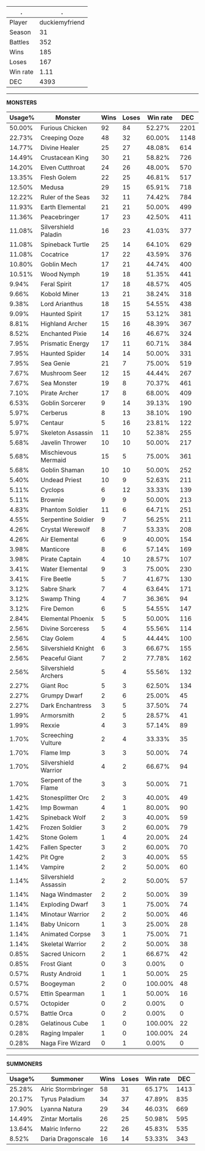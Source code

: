 .|.
|-|-
Player|duckiemyfriend
Season|31
Battles|352
Wins|185
Loses|167
Win rate|1.11
DEC|4393

---
**MONSTERS**

Usage%|Monster|Wins|Loses|Win rate|DEC|
-|-|-|-|-|-|
50.00%|Furious Chicken|92|84|52.27%|2201|
22.73%|Creeping Ooze|48|32|60.00%|1148|
14.77%|Divine Healer|25|27|48.08%|614|
14.49%|Crustacean King|30|21|58.82%|726|
14.20%|Elven Cutthroat|24|26|48.00%|570|
13.35%|Flesh Golem|22|25|46.81%|517|
12.50%|Medusa|29|15|65.91%|718|
12.22%|Ruler of the Seas|32|11|74.42%|784|
11.93%|Earth Elemental|21|21|50.00%|499|
11.36%|Peacebringer|17|23|42.50%|411|
11.08%|Silvershield Paladin|16|23|41.03%|377|
11.08%|Spineback Turtle|25|14|64.10%|629|
11.08%|Cocatrice|17|22|43.59%|376|
10.80%|Goblin Mech|17|21|44.74%|400|
10.51%|Wood Nymph|19|18|51.35%|441|
9.94%|Feral Spirit|17|18|48.57%|405|
9.66%|Kobold Miner|13|21|38.24%|318|
9.38%|Lord Arianthus|18|15|54.55%|438|
9.09%|Haunted Spirit|17|15|53.12%|381|
8.81%|Highland Archer|15|16|48.39%|367|
8.52%|Enchanted Pixie|14|16|46.67%|324|
7.95%|Prismatic Energy|17|11|60.71%|384|
7.95%|Haunted Spider|14|14|50.00%|331|
7.95%|Sea Genie|21|7|75.00%|519|
7.67%|Mushroom Seer|12|15|44.44%|267|
7.67%|Sea Monster|19|8|70.37%|461|
7.10%|Pirate Archer|17|8|68.00%|409|
6.53%|Goblin Sorcerer|9|14|39.13%|190|
5.97%|Cerberus|8|13|38.10%|190|
5.97%|Centaur|5|16|23.81%|122|
5.97%|Skeleton Assassin|11|10|52.38%|255|
5.68%|Javelin Thrower|10|10|50.00%|217|
5.68%|Mischievous Mermaid|15|5|75.00%|361|
5.68%|Goblin Shaman|10|10|50.00%|252|
5.40%|Undead Priest|10|9|52.63%|211|
5.11%|Cyclops|6|12|33.33%|139|
5.11%|Brownie|9|9|50.00%|213|
4.83%|Phantom Soldier|11|6|64.71%|251|
4.55%|Serpentine Soldier|9|7|56.25%|211|
4.26%|Crystal Werewolf|8|7|53.33%|208|
4.26%|Air Elemental|6|9|40.00%|154|
3.98%|Manticore|8|6|57.14%|169|
3.98%|Pirate Captain|4|10|28.57%|107|
3.41%|Water Elemental|9|3|75.00%|230|
3.41%|Fire Beetle|5|7|41.67%|130|
3.12%|Sabre Shark|7|4|63.64%|171|
3.12%|Swamp Thing|4|7|36.36%|94|
3.12%|Fire Demon|6|5|54.55%|147|
2.84%|Elemental Phoenix|5|5|50.00%|116|
2.56%|Divine Sorceress|5|4|55.56%|114|
2.56%|Clay Golem|4|5|44.44%|100|
2.56%|Silvershield Knight|6|3|66.67%|155|
2.56%|Peaceful Giant|7|2|77.78%|162|
2.56%|Silvershield Archers|5|4|55.56%|132|
2.27%|Giant Roc|5|3|62.50%|134|
2.27%|Grumpy Dwarf|2|6|25.00%|45|
2.27%|Dark Enchantress|3|5|37.50%|74|
1.99%|Armorsmith|2|5|28.57%|41|
1.99%|Rexxie|4|3|57.14%|89|
1.70%|Screeching Vulture|2|4|33.33%|35|
1.70%|Flame Imp|3|3|50.00%|74|
1.70%|Silvershield Warrior|4|2|66.67%|94|
1.70%|Serpent of the Flame|3|3|50.00%|71|
1.42%|Stonesplitter Orc|2|3|40.00%|49|
1.42%|Imp Bowman|4|1|80.00%|90|
1.42%|Spineback Wolf|2|3|40.00%|59|
1.42%|Frozen Soldier|3|2|60.00%|79|
1.42%|Stone Golem|1|4|20.00%|24|
1.42%|Fallen Specter|3|2|60.00%|70|
1.42%|Pit Ogre|2|3|40.00%|55|
1.14%|Vampire|2|2|50.00%|60|
1.14%|Silvershield Assassin|2|2|50.00%|57|
1.14%|Naga Windmaster|2|2|50.00%|39|
1.14%|Exploding Dwarf|3|1|75.00%|74|
1.14%|Minotaur Warrior|2|2|50.00%|46|
1.14%|Baby Unicorn|1|3|25.00%|28|
1.14%|Animated Corpse|3|1|75.00%|71|
1.14%|Skeletal Warrior|2|2|50.00%|38|
0.85%|Sacred Unicorn|2|1|66.67%|42|
0.85%|Frost Giant|0|3|0.00%|0|
0.57%|Rusty Android|1|1|50.00%|25|
0.57%|Boogeyman|2|0|100.00%|48|
0.57%|Ettin Spearman|1|1|50.00%|16|
0.57%|Octopider|0|2|0.00%|0|
0.57%|Battle Orca|0|2|0.00%|0|
0.28%|Gelatinous Cube|1|0|100.00%|22|
0.28%|Raging Impaler|1|0|100.00%|24|
0.28%|Naga Fire Wizard|0|1|0.00%|0|

---
**SUMMONERS**

Usage%|Summoner|Wins|Loses|Win rate|DEC|
-|-|-|-|-|-|
25.28%|Alric Stormbringer|58|31|65.17%|1413|
20.17%|Tyrus Paladium|34|37|47.89%|835|
17.90%|Lyanna Natura|29|34|46.03%|669|
14.49%|Zintar Mortalis|26|25|50.98%|595|
13.64%|Malric Inferno|22|26|45.83%|535|
8.52%|Daria Dragonscale|16|14|53.33%|343|
